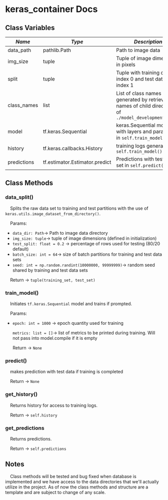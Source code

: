# keras_container Docs

## Class Variables

| *Name*      | *Type*              | *Description*                                                                                         |
| ----------- | ------------------- | ----------------------------------------------------------------------------------------------------- |
| data_path   | pathlib.Path        | Path to image data                                                                                    |
| img_size    | tuple               | Tuple of image dimensions in pixels                                                                    |
| split       | tuple               | Tuple with training data on index 0 and test data on index 1                                          |
| class_names | list                | List of class names generated by retrieving names of child directories of `./model_development/data/` |
| model       | tf.keras.Sequential | keras.Sequential model with layers and params set in `self.train_model()`                             |
| history     | tf.keras.callbacks.History | training logs generated in `self.train_model()`                                                       |
| predictions | tf.estimator.Estimator.predict   | Predictions with test data. set in `self.predict()`                                                   |

## Class Methods

### data_split()

    Splits the raw data set to training and test partitions with the use of `keras.utils.image_dataset_from_directory()`.

    Params:

+ `data_dir: Path`-> Path to image data directory
+ `img_size: tuple`-> tuple of image dimensions (defined in initialization)
+ `test_split: float = 0.2` -> percentage of rows used for testing (80/20 default)
+ `batch_size: int = 64`-> size of batch partitions for training and test data sets
+ `seed: int = np.random.randint(10000000, 99999999)`-> random seed shared by training and test data sets

    Return -> `tuple(training_set, test_set)`

### train_model()

    Initiates `tf.keras.Sequential` model and trains if prompted.

    Params:

+ `epoch: int = 1000` -> epoch quantity used for training
  
  `metrics: list = []`-> list of metrics to be printed during training. Will not pass into model.compile if it is empty
  
  Return -> `None`

### predict()

    makes prediction with test data if training is completed

    Return -> `None`



### get_history()

    Returns history for access to training logs.

    Return -> `self.history`

### get_predictions

    Returns predictions.

    Return -> `self.predictions`

## Notes

    Class methods will be tested and bug fixed when database is implemented and we have access to the data directories that we'll actually utilize in the project. As of now the class methods and structure are a template and are subject to change of any scale.
